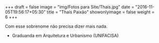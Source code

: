 +++
draft = false
image = "img/Fotos para Site/Thaís.jpg"
date = "2016-11-05T19:56:17+05:30"
title = "Thaís Paixão"
showonlyimage = false
weight = 6
+++

<!--more-->
Com esse sobrenome não precisa dizer mais nada.

* Graduanda em Arquitetura e Urbanismo (UNIFACISA)
